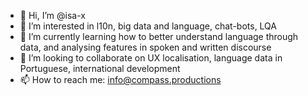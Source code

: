 - 👋 Hi, I’m @isa-x
- 👀 I’m interested in l10n, big data and language, chat-bots, LQA
- 🌱 I’m currently learning how to better understand language through data, and analysing features in spoken and written discourse
- 💞️ I’m looking to collaborate on UX localisation, language data in Portuguese, international development
- 📫 How to reach me: info@compass.productions

<!---
isa-x/isa-x is a ✨ special ✨ repository because its `README.md` (this file) appears on your GitHub profile.
You can click the Preview link to take a look at your changes.
--->
